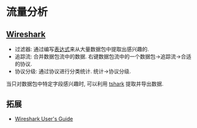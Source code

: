 # 流量分析

## [Wireshark](https://www.wireshark.org/)

- 过滤器: 通过编写[表达式](https://www.wireshark.org/docs/wsug_html_chunked/ChWorkBuildDisplayFilterSection.html)来从大量数据包中提取出感兴趣的.
- 追踪流: 合并数据包流中的数据. 右键数据包流中的一个数据包->追踪流->合适的协议.
- 协议分级: 通过协议进行分类统计. 统计->协议分级.

当只对数据包中特定字段感兴趣时, 可以利用 [tshark](https://www.wireshark.org/docs/man-pages/tshark.html) 提取并导出数据.  

## 拓展

- [Wireshark User's Guide](https://www.wireshark.org/docs/wsug_html_chunked/)
